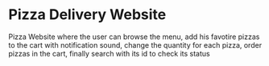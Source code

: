 # Pizza Delivery Website


Pizza Website where the user can browse the menu, add his favotire pizzas to the cart with notification sound, change the quantity for each pizza, 
 order pizzas in the cart,  finally search with its id to check its status



